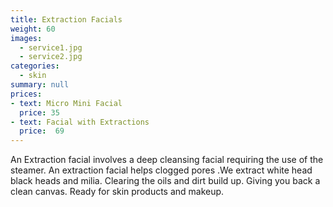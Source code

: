 ```yaml
---
title: Extraction Facials
weight: 60
images:
  - service1.jpg
  - service2.jpg
categories:
  - skin
summary: null
prices:
- text: Micro Mini Facial
  price: 35
- text: Facial with Extractions
  price:  69
---
```

An Extraction facial involves a deep cleansing facial requiring the use of the steamer. An extraction facial helps clogged pores .We extract white head black heads and milia. Clearing the oils and dirt build up. Giving you back a clean canvas. Ready for skin products and makeup.
